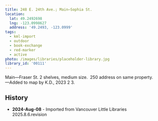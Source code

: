 ```yaml
---
title: 248 E. 24th Ave.; Main—Sophia St.
location:
  lat: 49.2492698
  lng: -123.0998627
  address: '49.2493, -123.0999'
tags:
  - kml-import
  - outdoor
  - book-exchange
  - red-marker
  - active
photo: /images/libraries/placeholder-library.jpg
library_id: '00111'
---
```

Main—Fraser St.
2 shelves, medium size.  
250 address on same property.
—Added to map by K.D., 2023 2 3.  

## History
- **2024-Aug-08** - Imported from Vancouver Little Libraries 2025.8.6.revision

